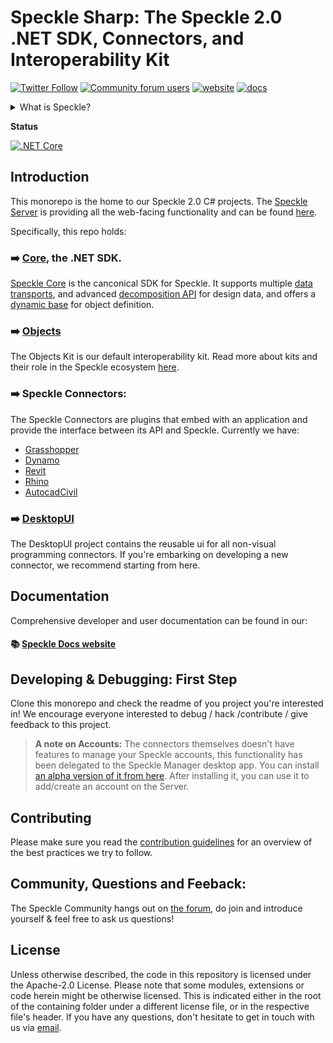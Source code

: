 # Speckle Sharp: The Speckle 2.0 .NET SDK, Connectors, and Interoperability Kit

[![Twitter Follow](https://img.shields.io/twitter/follow/SpeckleSystems?style=social)](https://twitter.com/SpeckleSystems) [![Community forum users](https://img.shields.io/discourse/users?server=https%3A%2F%2Fdiscourse.speckle.works&style=flat-square&logo=discourse&logoColor=white)](https://discourse.speckle.works) [![website](https://img.shields.io/badge/https://-speckle.systems-royalblue?style=flat-square)](https://speckle.systems) [![docs](https://img.shields.io/badge/docs-speckle.guide-orange?style=flat-square&logo=read-the-docs&logoColor=white)](https://speckle.guide/dev/)

<details>
  <summary>What is Speckle?</summary>
  

  Speckle is the Open Source Data Platform for AEC. Speckle allows you to say goodbye to files: we give you object-level control of what you share, infinite versioning history & changelogs. Read more on [our website](https://speckle.systems).

</details>

**Status**

[![.NET Core](https://circleci.com/gh/specklesystems/speckle-sharp.svg?style=svg)](https://circleci.com/gh/specklesystems/speckle-sharp)

## Introduction

This monorepo is the home to our Speckle 2.0 C# projects. The [Speckle Server](https://github.com/specklesystems/Server) is providing all the web-facing functionality and can be found [here](https://github.com/specklesystems/Server).

Specifically, this repo holds:

### ➡️ [Core](Core), the .NET SDK.

[Speckle Core](Core) is the canconical SDK for Speckle. It supports multiple [data transports](https://discourse.speckle.works/t/core-2-0-transports/919), and advanced [decomposition API](https://discourse.speckle.works/t/core-2-0-decomposition-api/911) for design data, and offers a [dynamic base](https://discourse.speckle.works/t/core-2-0-the-base-object/782) for object definition.

### ➡️ [Objects](Objects)

The Objects Kit is our default interoperability kit. Read more about kits and their role in the Speckle ecosystem [here](https://discourse.speckle.works/t/introducing-kits-2-0/710).

### ➡️ Speckle Connectors:

The Speckle Connectors are plugins that embed with an application and provide the interface between its API and Speckle. Currently we have:

- [Grasshopper](ConnectorGrasshopper)
- [Dynamo](ConnectorDynamo)
- [Revit](ConnectorRevit)
- [Rhino](ConnectorRhino)
- [AutocadCivil](ConnectorAutocadCivil)

### ➡️ [DesktopUI](DesktopUI)

The DesktopUI project contains the reusable ui for all non-visual programming connectors. If you're embarking on developing a new connector, we recommend starting from here.



## Documentation

Comprehensive developer and user documentation can be found in our:

#### 📚 [Speckle Docs website](https://speckle.guide/dev/)



## Developing & Debugging: First Step

Clone this monorepo and check the readme of you project you're interested in! We encourage everyone interested to debug / hack /contribute / give feedback to this project.

> **A note on Accounts:**
> The connectors themselves doesn't have features to manage your Speckle accounts, this functionality has been delegated to the Speckle Manager desktop app. You can install [an alpha version of it from here](https://speckle-releases.ams3.digitaloceanspaces.com/manager/SpeckleManager%20Setup.exe). After installing it, you can use it to add/create an account on the Server.

## Contributing

Please make sure you read the [contribution guidelines](.github/CONTRIBUTING.md) for an overview of the best practices we try to follow.

## Community, Questions and Feeback:

The Speckle Community hangs out on [the forum](https://discourse.speckle.works), do join and introduce yourself & feel free to ask us questions!

## License

Unless otherwise described, the code in this repository is licensed under the Apache-2.0 License. Please note that some modules, extensions or code herein might be otherwise licensed. This is indicated either in the root of the containing folder under a different license file, or in the respective file's header. If you have any questions, don't hesitate to get in touch with us via [email](mailto:hello@speckle.systems).
